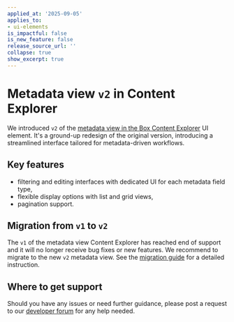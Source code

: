 ```yaml
---
applied_at: '2025-09-05'
applies_to:
- ui-elements
is_impactful: false
is_new_feature: false
release_source_url: ''
collapse: true
show_excerpt: true
---
```


# Metadata view `v2` in Content Explorer

We introduced `v2` of the [metadata view in the Box Content Explorer][1] UI element.
It's a ground-up redesign of the original version, introducing a streamlined interface tailored for metadata-driven workflows. 

## Key features 

* filtering and editing interfaces with dedicated UI for each metadata field type, 
* flexible display options with list and grid views, 
* pagination support.

<!-- more -->

## Migration from `v1` to `v2`

The `v1` of the metadata view Content Explorer has reached end of support and it will no longer receive bug fixes or new features. 
We recommend to migrate to the new `v2` metadata view. See the [migration guide][3] for a detailed instruction.

## Where to get support

Should you have any issues or need further guidance, please post a request to our [developer forum][2] for any help needed.

[1]: g://embed/ui-elements/explorer-metadata-v2
[2]: https://community.box.com/
[3]: g://embed/ui-elements/explorer-metadata-v2/#migrating-from-v1-to-v2
